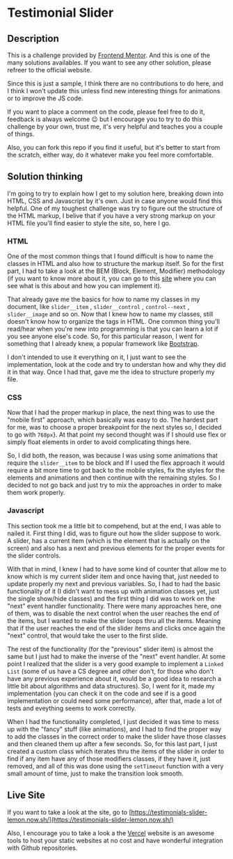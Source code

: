 # Testimonial Slider

## Description

This is a challenge provided by [Frontend Mentor](https://www.frontendmentor.io/). And this is one of the many solutions availables. If you want to see any other solution, please refreer to the official website.

Since this is just a sample, I think there are no contributions to do here, and I think I won't update this unless find new interesting things for animations or to improve the JS code.

If you want to place a comment on the code, please feel free to do it, feedback is always welcome 😉 but I encourage you to try to do this challenge by your own, trust me, it's very helpful and teaches you a couple of things.

Also, you can fork this repo if you find it useful, but it's better to start from the scratch, either way, do it whatever make you feel more comfortable.

## Solution thinking

I'm going to try to explain how I get to my solution here, breaking down into HTML, CSS and Javascript by it's own. Just in case anyone would find this helpful. One of my toughest challenge was try to figure out the structure of the HTML markup, I belive that if you have a very strong markup on your HTML file you'll find easier to style the site, so, here I go.

### HTML

One of the most common things that I found difficult is how to name the classes in HTML and also how to structure the markup itself. So for the first part, I had to take a look at the BEM (Block, Element, Modifier) methodology (if you want to know more about it, you can go to this [site](https://en.bem.info/methodology/) where you can see what is this about and how you can implement it).

That already gave me the basics for how to name my classes in my document, like `slider__item` , `slider__control` , `control--next` , `slider__image` and so on. Now that I knew how to name my classes, still doesn't know how to organize the tags in HTML. One common thing you'll read/hear when you're new into programming is that you can learn a lot if you see anyone else's code. So, for this particular reason, I went for something that I already knew, a popular framework like [Bootstrap](https://getbootstrap.com/).

I don't intended to use it everything on it, I just want to see the implementation, look at the code and try to understan how and why they did it in that way. Once I had that, gave me the idea to structure properly my file.

### CSS

Now that I had the proper markup in place, the next thing was to use the "mobile first" approach, which basically was easy to do. The hardest part for me, was to choose a proper breakpoint for the next styles so, I decided to go with `768px`}. At that point my second thought was if I should use flex or simply float elements in order to avoid complicating things here.

So, I did both, the reason, was because I was using some animations that require the `slider__item` to be block and If I used the flex approach it would require a bit more time to got back to the mobile styles, fix the styles for the elements and animations and then continue with the remaining styles. So I decided to not go back and just try to mix the approaches in order to make them work properly.

### Javascript

This section took me a little bit to compehend, but at the end, I was able to nailed it. First thing I did, was to figure out how the slider suppose to work. A slider, has a current item (which is the element that is actually on the screen) and also has a next and previous elements for the proper events for the slider controls.

With that in mind, I knew I had to have some kind of counter that allow me to know which is my current slider item and once having that, just needed to update properly my next and previous variables. So, I had to had the basic functionality of it (I didn't want to mess up with animation classes yet, just the single show/hide classes) and the first thing I did was to work on the "next" event handler functionality. There were many approaches here, one of them, was to disable the next control when the user reaches the end of the items, but I wanted to make the slider loops thru all the items. Meaning that if the user reaches the end of the slider items and clicks once again the "next" control, that would take the user to the first slide.

The rest of the functionality (for the "previous" slider item) is almost the same but I just had to make the inverse of the "next" event handler. At some point I realized that the slider is a very good example to implement a `Linked List` (some of us have a CS degree and other don't, for those who don't have any previous experience about it, would be a good idea to research a little bit about algorithms and data structures). So, I went for it, made my implementation (you can check it on the code and see if is a good implementation or could need some performance), after that, made a lot of tests and eveything seems to work correctly.

When I had the functionality completed, I just decided it was time to mess up with the "fancy" stuff (like animations), and I had to find the proper way to add the classes in the correct order to make the slider have those classes and then cleaned them up after a few seconds. So, for this last part, I just created a custom class which iterates thru the items of the slider in order to find if any item have any of those modifiers classes, if they have it, just removed, and all of this was done using the `setTimeout` function with a very small amount of time, just to make the transition look smooth.

## Live Site

If you want to take a look at the site, go to [https://testimonials-slider-lemon.now.sh/](https://testimonials-slider-lemon.now.sh/)

Also, I encourage you to take a look a the [Vercel](https://vercel.com/) website is an awesome tools to host your static websites at no cost and have wonderful integration with Github repositories.
